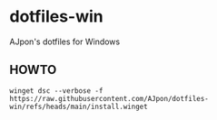 # dotfiles-win

AJpon's dotfiles for Windows

## HOWTO

```shell
winget dsc --verbose -f https://raw.githubusercontent.com/AJpon/dotfiles-win/refs/heads/main/install.winget
```
